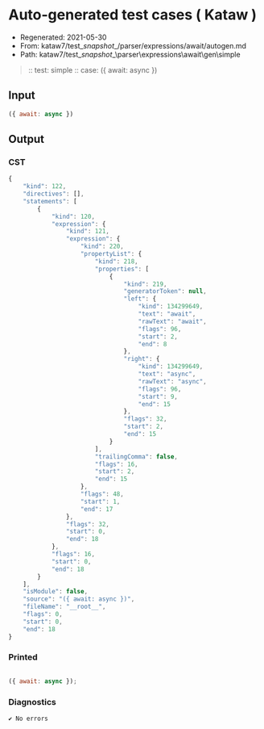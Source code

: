 # Auto-generated test cases ( Kataw )
- Regenerated: 2021-05-30
- From: kataw7/test\__snapshot__/parser/expressions/await/autogen.md
- Path: kataw7/test\__snapshot__\parser\expressions\await\gen\simple
> :: test: simple
> :: case: ({ await: async })
## Input

`````js
({ await: async })
`````
## Output

### CST

```javascript
{
    "kind": 122,
    "directives": [],
    "statements": [
        {
            "kind": 120,
            "expression": {
                "kind": 121,
                "expression": {
                    "kind": 220,
                    "propertyList": {
                        "kind": 218,
                        "properties": [
                            {
                                "kind": 219,
                                "generatorToken": null,
                                "left": {
                                    "kind": 134299649,
                                    "text": "await",
                                    "rawText": "await",
                                    "flags": 96,
                                    "start": 2,
                                    "end": 8
                                },
                                "right": {
                                    "kind": 134299649,
                                    "text": "async",
                                    "rawText": "async",
                                    "flags": 96,
                                    "start": 9,
                                    "end": 15
                                },
                                "flags": 32,
                                "start": 2,
                                "end": 15
                            }
                        ],
                        "trailingComma": false,
                        "flags": 16,
                        "start": 2,
                        "end": 15
                    },
                    "flags": 48,
                    "start": 1,
                    "end": 17
                },
                "flags": 32,
                "start": 0,
                "end": 18
            },
            "flags": 16,
            "start": 0,
            "end": 18
        }
    ],
    "isModule": false,
    "source": "({ await: async })",
    "fileName": "__root__",
    "flags": 0,
    "start": 0,
    "end": 18
}
```

### Printed

```javascript

({ await: async });
```

### Diagnostics

```javascript
✔ No errors
```

